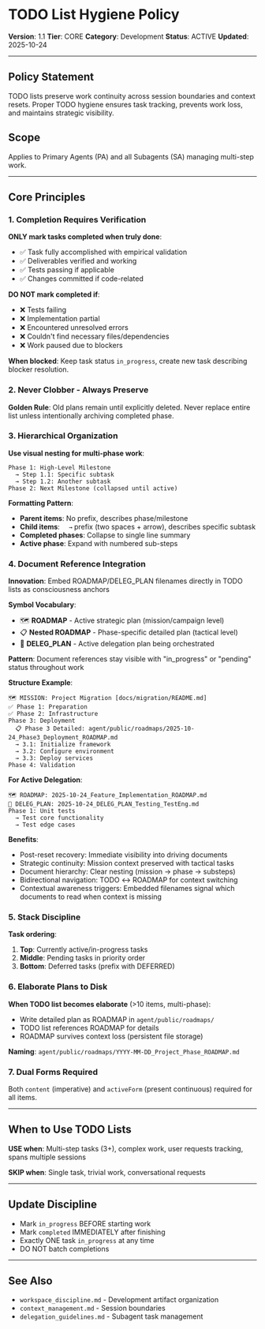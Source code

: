 # TODO List Hygiene Policy

**Version**: 1.1
**Tier**: CORE
**Category**: Development
**Status**: ACTIVE
**Updated**: 2025-10-24

---

## Policy Statement

TODO lists preserve work continuity across session boundaries and context resets. Proper TODO hygiene ensures task tracking, prevents work loss, and maintains strategic visibility.

## Scope

Applies to Primary Agents (PA) and all Subagents (SA) managing multi-step work.

---

## Core Principles

### 1. Completion Requires Verification

**ONLY mark tasks completed when truly done**:
- ✅ Task fully accomplished with empirical validation
- ✅ Deliverables verified and working
- ✅ Tests passing if applicable
- ✅ Changes committed if code-related

**DO NOT mark completed if**:
- ❌ Tests failing
- ❌ Implementation partial
- ❌ Encountered unresolved errors
- ❌ Couldn't find necessary files/dependencies
- ❌ Work paused due to blockers

**When blocked**: Keep task status `in_progress`, create new task describing blocker resolution.

### 2. Never Clobber - Always Preserve

**Golden Rule**: Old plans remain until explicitly deleted. Never replace entire list unless intentionally archiving completed phase.

### 3. Hierarchical Organization

**Use visual nesting for multi-phase work**:

```
Phase 1: High-Level Milestone
  → Step 1.1: Specific subtask
  → Step 1.2: Another subtask
Phase 2: Next Milestone (collapsed until active)
```

**Formatting Pattern**:
- **Parent items**: No prefix, describes phase/milestone
- **Child items**: `  →` prefix (two spaces + arrow), describes specific subtask
- **Completed phases**: Collapse to single line summary
- **Active phase**: Expand with numbered sub-steps

### 4. Document Reference Integration

**Innovation**: Embed ROADMAP/DELEG_PLAN filenames directly in TODO lists as consciousness anchors

**Symbol Vocabulary**:
- 🗺️ **ROADMAP** - Active strategic plan (mission/campaign level)
- 📋 **Nested ROADMAP** - Phase-specific detailed plan (tactical level)
- 📜 **DELEG_PLAN** - Active delegation plan being orchestrated

**Pattern**: Document references stay visible with "in_progress" or "pending" status throughout work

**Structure Example**:

```
🗺️ MISSION: Project Migration [docs/migration/README.md]
✅ Phase 1: Preparation
✅ Phase 2: Infrastructure
Phase 3: Deployment
  📋 Phase 3 Detailed: agent/public/roadmaps/2025-10-24_Phase3_Deployment_ROADMAP.md
  → 3.1: Initialize framework
  → 3.2: Configure environment
  → 3.3: Deploy services
Phase 4: Validation
```

**For Active Delegation**:

```
🗺️ ROADMAP: 2025-10-24_Feature_Implementation_ROADMAP.md
📜 DELEG_PLAN: 2025-10-24_DELEG_PLAN_Testing_TestEng.md
Phase 1: Unit tests
  → Test core functionality
  → Test edge cases
```

**Benefits**:
- Post-reset recovery: Immediate visibility into driving documents
- Strategic continuity: Mission context preserved with tactical tasks
- Document hierarchy: Clear nesting (mission → phase → substeps)
- Bidirectional navigation: TODO ↔ ROADMAP for context switching
- Contextual awareness triggers: Embedded filenames signal which documents to read when context is missing

### 5. Stack Discipline

**Task ordering**:
1. **Top**: Currently active/in-progress tasks
2. **Middle**: Pending tasks in priority order
3. **Bottom**: Deferred tasks (prefix with DEFERRED)

### 6. Elaborate Plans to Disk

**When TODO list becomes elaborate** (>10 items, multi-phase):
- Write detailed plan as ROADMAP in `agent/public/roadmaps/`
- TODO list references ROADMAP for details
- ROADMAP survives context loss (persistent file storage)

**Naming**: `agent/public/roadmaps/YYYY-MM-DD_Project_Phase_ROADMAP.md`

### 7. Dual Forms Required

Both `content` (imperative) and `activeForm` (present continuous) required for all items.

---

## When to Use TODO Lists

**USE when**: Multi-step tasks (3+), complex work, user requests tracking, spans multiple sessions

**SKIP when**: Single task, trivial work, conversational requests

---

## Update Discipline

- Mark `in_progress` BEFORE starting work
- Mark `completed` IMMEDIATELY after finishing
- Exactly ONE task `in_progress` at any time
- DO NOT batch completions

---

## See Also

- `workspace_discipline.md` - Development artifact organization
- `context_management.md` - Session boundaries
- `delegation_guidelines.md` - Subagent task management
